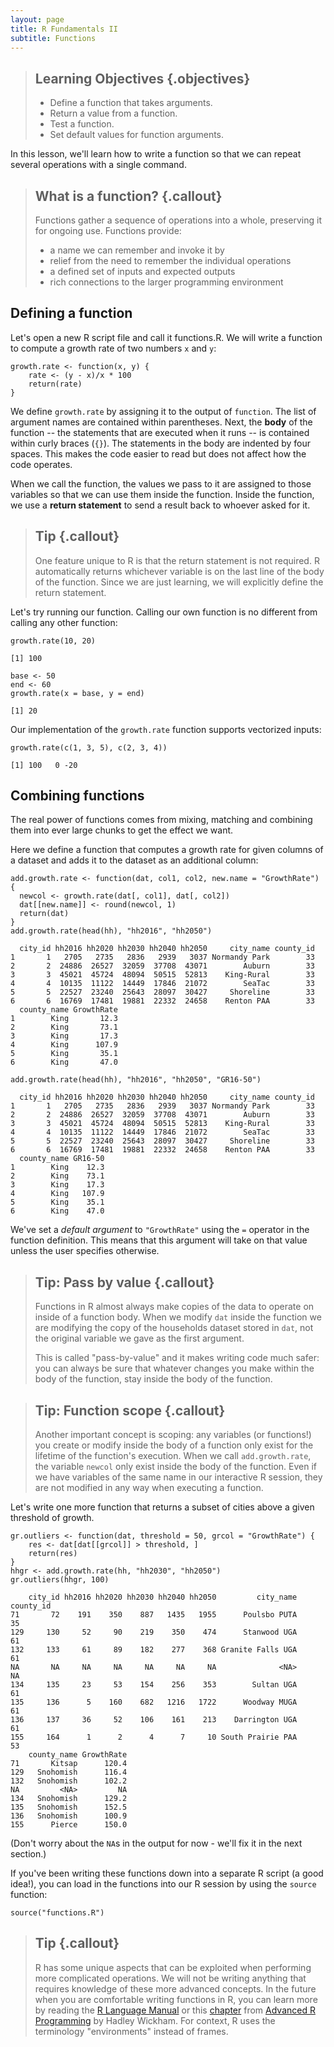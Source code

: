```yaml
---
layout: page
title: R Fundamentals II
subtitle: Functions
---
```




> ## Learning Objectives {.objectives}
>
> * Define a function that takes arguments.
> * Return a value from a function.
> * Test a function.
> * Set default values for function arguments.
>


In this lesson, we'll learn how to write a function so that we can repeat
several operations with a single command.

> ## What is a function? {.callout}
>
> Functions gather a sequence of operations into a whole, preserving it for ongoing use. Functions provide:
>
> * a name we can remember and invoke it by
> * relief from the need to remember the individual operations
> * a defined set of inputs and expected outputs
> * rich connections to the larger programming environment
>


## Defining a function

Let's open a new R script file  and call it functions.R. We will write a function to compute a growth rate of two numbers `x` and `y`:


~~~{.r}
growth.rate <- function(x, y) {
    rate <- (y - x)/x * 100
    return(rate)
}
~~~

We define `growth.rate` by assigning it to the output of `function`.
The list of argument names are contained within parentheses.
Next, the **body** of the function -- the statements that are executed when it runs -- is contained within curly braces (`{}`).
The statements in the body are indented by four spaces.
This makes the code easier to read but does not affect how the code operates.

When we call the function, the values we pass to it are assigned to those variables so that we can use them inside the function.
Inside the function, we use a **return statement** to send a result back to whoever asked for it.

> ## Tip {.callout}
>
> One feature unique to R is that the return statement is not required.
> R automatically returns whichever variable is on the last line of the body
> of the function. Since we are just learning, we will explicitly define the
> return statement.

Let's try running our function.
Calling our own function is no different from calling any other function:


~~~{.r}
growth.rate(10, 20)
~~~



~~~{.output}
[1] 100

~~~



~~~{.r}
base <- 50
end <- 60
growth.rate(x = base, y = end)
~~~



~~~{.output}
[1] 20

~~~

Our implementation of the `growth.rate` function supports vectorized inputs:


~~~{.r}
growth.rate(c(1, 3, 5), c(2, 3, 4))
~~~



~~~{.output}
[1] 100   0 -20

~~~

## Combining functions

The real power of functions comes from mixing, matching and combining them
into ever large chunks to get the effect we want.

Here we define a function that computes a growth rate for given columns of a dataset and adds it to the dataset as an additional column:


~~~{.r}
add.growth.rate <- function(dat, col1, col2, new.name = "GrowthRate") {
  newcol <- growth.rate(dat[, col1], dat[, col2])
  dat[[new.name]] <- round(newcol, 1)
  return(dat)
}
add.growth.rate(head(hh), "hh2016", "hh2050")
~~~



~~~{.output}
  city_id hh2016 hh2020 hh2030 hh2040 hh2050     city_name county_id
1       1   2705   2735   2836   2939   3037 Normandy Park        33
2       2  24886  26527  32059  37708  43071        Auburn        33
3       3  45021  45724  48094  50515  52813    King-Rural        33
4       4  10135  11122  14449  17846  21072        SeaTac        33
5       5  22527  23240  25643  28097  30427     Shoreline        33
6       6  16769  17481  19881  22332  24658    Renton PAA        33
  county_name GrowthRate
1        King       12.3
2        King       73.1
3        King       17.3
4        King      107.9
5        King       35.1
6        King       47.0

~~~



~~~{.r}
add.growth.rate(head(hh), "hh2016", "hh2050", "GR16-50")
~~~



~~~{.output}
  city_id hh2016 hh2020 hh2030 hh2040 hh2050     city_name county_id
1       1   2705   2735   2836   2939   3037 Normandy Park        33
2       2  24886  26527  32059  37708  43071        Auburn        33
3       3  45021  45724  48094  50515  52813    King-Rural        33
4       4  10135  11122  14449  17846  21072        SeaTac        33
5       5  22527  23240  25643  28097  30427     Shoreline        33
6       6  16769  17481  19881  22332  24658    Renton PAA        33
  county_name GR16-50
1        King    12.3
2        King    73.1
3        King    17.3
4        King   107.9
5        King    35.1
6        King    47.0

~~~


We've set a
*default argument* to `"GrowthRate"` using the `=` operator
in the function definition. This means that this argument will
take on that value unless the user specifies otherwise.




> ## Tip: Pass by value {.callout}
>
> Functions in R almost always make copies of the data to operate on
> inside of a function body. When we modify `dat` inside the function
> we are modifying the copy of the households dataset stored in `dat`,
> not the original variable we gave as the first argument.
>
> This is called "pass-by-value" and it makes writing code much safer:
> you can always be sure that whatever changes you make within the
> body of the function, stay inside the body of the function.
>

> ## Tip: Function scope {.callout}
>
> Another important concept is scoping: any variables (or functions!) you
> create or modify inside the body of a function only exist for the lifetime
> of the function's execution. When we call `add.growth.rate`, the variable `newcol` 
> only exist inside the body of the function. Even if we
> have variables of the same name in our interactive R session, they are
> not modified in any way when executing a function.
>

Let's write one more function that returns a subset of cities above a given threshold of growth. 


~~~{.r}
gr.outliers <- function(dat, threshold = 50, grcol = "GrowthRate") {
    res <- dat[dat[[grcol]] > threshold, ]
    return(res)
}
hhgr <- add.growth.rate(hh, "hh2030", "hh2050")
gr.outliers(hhgr, 100)
~~~



~~~{.output}
    city_id hh2016 hh2020 hh2030 hh2040 hh2050         city_name county_id
71       72    191    350    887   1435   1955      Poulsbo PUTA        35
129     130     52     90    219    350    474      Stanwood UGA        61
132     133     61     89    182    277    368 Granite Falls UGA        61
NA       NA     NA     NA     NA     NA     NA              <NA>        NA
134     135     23     53    154    256    353        Sultan UGA        61
135     136      5    160    682   1216   1722      Woodway MUGA        61
136     137     36     52    106    161    213    Darrington UGA        61
155     164      1      2      4      7     10 South Prairie PAA        53
    county_name GrowthRate
71       Kitsap      120.4
129   Snohomish      116.4
132   Snohomish      102.2
NA         <NA>         NA
134   Snohomish      129.2
135   Snohomish      152.5
136   Snohomish      100.9
155      Pierce      150.0

~~~

(Don't worry about the `NA`s in the output for now - we'll fix it in the next section.)

If you've been writing these functions down into a separate R script
(a good idea!), you can load in the functions into our R session by using the
`source` function:


~~~{.r}
source("functions.R")
~~~


> ## Tip {.callout}
>
> R has some unique aspects that can be exploited when performing
> more complicated operations. We will not be writing anything that requires
> knowledge of these more advanced concepts. In the future when you are
> comfortable writing functions in R, you can learn more by reading the
> [R Language Manual][man] or this [chapter][] from
> [Advanced R Programming][adv-r] by Hadley Wickham. For context, R uses the
> terminology "environments" instead of frames.

[man]: http://cran.r-project.org/doc/manuals/r-release/R-lang.html#Environment-objects
[chapter]: http://adv-r.had.co.nz/Environments.html
[adv-r]: http://adv-r.had.co.nz/
